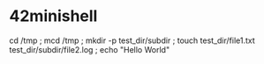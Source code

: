 # 42minishell

cd /tmp ; mcd /tmp ; mkdir -p test_dir/subdir ; touch test_dir/file1.txt test_dir/subdir/file2.log ; echo "Hello World"